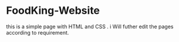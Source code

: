 # FoodKing-Website
this is a simple page with HTML and CSS .
i Will futher edit the pages according to requirement.
